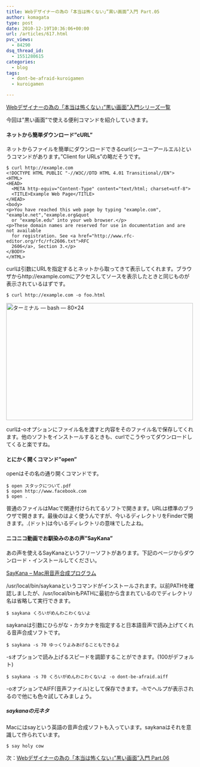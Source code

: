 ```yaml
---
title: Webデザイナーの為の「本当は怖くない」”黒い画面”入門 Part.05
author: komagata
type: post
date: 2010-12-19T10:36:06+00:00
url: /articles/617.html
pvc_views:
  - 84290
dsq_thread_id:
  - 1551280615
categories:
  - blog
tags:
  - dont-be-afraid-kuroigamen
  - kuroigamen

---
```

[Webデザイナーの為の「本当は怖くない」”黒い画面”入門シリーズ一覧][1]

今回は&#8221;黒い画面&#8221;で使える便利コマンドを紹介していきます。

#### ネットから簡単ダウンロード&#8221;cURL&#8221;

ネットからファイルを簡単にダウンロードできるcurl(シーユーアールエル)というコマンドがあります。&#8221;Client for URLs&#8221;の略だそうです。

    $ curl http://example.com
    <!DOCTYPE HTML PUBLIC "-//W3C//DTD HTML 4.01 Transitional//EN">
    <HTML>
    <HEAD>
      <META http-equiv="Content-Type" content="text/html; charset=utf-8">
      <TITLE>Example Web Page</TITLE>
    </HEAD>
    <body> 
    <p>You have reached this web page by typing "example.com",
    "example.net","example.org&quot
      or "example.edu" into your web browser.</p>
    <p>These domain names are reserved for use in documentation and are not available
      for registration. See <a href="http://www.rfc-editor.org/rfc/rfc2606.txt">RFC
      2606</a>, Section 3.</p>
    </BODY>
    </HTML>
    

curlは引数にURLを指定するとネットから取ってきて表示してくれます。ブラウザからhttp://example.comにアクセスしてソースを表示したときと同じものが表示されているはずです。

    $ curl http://example.com -o foo.html

<p class="center">
  <a href="http://www.flickr.com/photos/komagata/5273561768/" title="ターミナル — bash — 80×24 by komagata, on Flickr"><img src="http://farm6.static.flickr.com/5248/5273561768_1a3a31482f.jpg" width="500" height="313" alt="ターミナル — bash — 80×24" /></a>
</p>

curlは-oオプションにファイル名を渡すと内容をそのファイル名で保存してくれます。他のソフトをインストールするときも、curlでこうやってダウンロードしてくると楽ですね。

#### とにかく開くコマンド&#8221;open&#8221;

openはその名の通り開くコマンドです。

    $ open スタックについて.pdf
    $ open http://www.facebook.com
    $ open .

普通のファイルはMacで関連付けられてるソフトで開きます。URLは標準のブラウザで開きます。最後のはよく使うんですが、今いるディレクトリをFinderで開きます。.(ドット)は今いるディレクトリの意味でしたよね。

#### ニコニコ動画でお馴染みのあの声&#8221;SayKana&#8221;

あの声を使えるSayKanaというフリーソフトがあります。下記のページからダウンロード・インストールしてください。

[SayKana &#8211; Mac用音声合成プログラム][2]

/usr/local/bin/saykanaというコマンドがインストールされます。以前PATHを確認しましたが、/usr/local/binもPATHに最初から含まれているのでディレクトリ名は省略して実行できます。

    $ saykana くろいがめんわこわくないよ

saykanaは引数にひらがな・カタカナを指定すると日本語音声で読み上げてくれる音声合成ソフトです。

    $ saykana -s 70 ゆっくりよみあげることもできるよ

-sオプションで読み上げるスピードを調節することができます。(100がデフォルト)

    $ saykana -s 70 くろいがめんわこわくないよ -o dont-be-afraid.aiff

-oオプションでAIFF(音声ファイル)として保存できます。-hでヘルプが表示されるので他にも色々試してみましょう。

<div class="tips">
  <h5>
    saykanaの元ネタ
  </h5>
  
  <p>
    Macにはsayという英語の音声合成ソフトも入っています。saykanaはそれを意識して作られています。
  </p>
  
  <pre><code>$ say holy cow</code></pre>
</div>

次：[Webデザイナーの為の「本当は怖くない」”黒い画面”入門 Part.06][3]

 [1]: http://fjord.jp/tag/dont-be-afraid-kuroigamen
 [2]: http://www.a-quest.com/quickware/saykana/
 [3]: http://fjord.jp/love/622.html